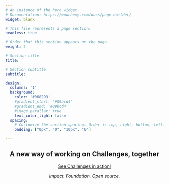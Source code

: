 ```yaml
---
# An instance of the hero widget.
# Documentation: https://wowchemy.com/docs/page-builder/
widget: blank

# This file represents a page section.
headless: true

# Order that this section appears on the page.
weight: 2

# Section title
title: 

# Section subtitle
subtitle: 

design:
  columns: '1'
  background:
    color: '#068293'
    #gradient_start: '#09bcd4'
    #gradient_end: '#09bcd4'
    #image_parallax: true
    text_color_light: false
  spacing:
    # Customize the section spacing. Order is top, right, bottom, left.
    padding: ["0px", "0", "10px", "0"]

---
```


<h2 class="mb-0 text-white " align="center" >A new way of working on Challenges, together</h2>
<p align="center" class="mt-3 mb-2">
  <a href="https://hub.alkem.io" target="_blank" rel="noopener" class="btn btn-light btn-lg mb-3 mb-md-1"><i class="fas fa-tablet-alt pr-1" aria-hidden="true"></i>See Challenges in action!</a>
</p>
<p class="mb-2 text-white" align="center">
    <i>Impact. Foundation. Open source.</i>
</p>
